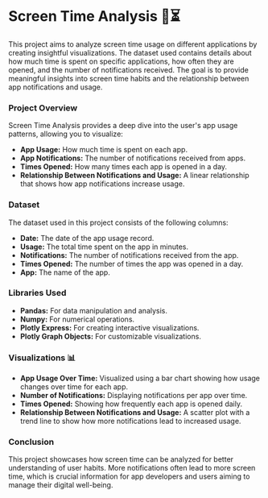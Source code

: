 # Screen Time Analysis 📱⏳
This project aims to analyze screen time usage on different applications by creating insightful visualizations. The dataset used contains details about how much time is spent on specific applications, how often they are opened, and the number of notifications received. The goal is to provide meaningful insights into screen time habits and the relationship between app notifications and usage.
### Project Overview
Screen Time Analysis provides a deep dive into the user's app usage patterns, allowing you to visualize:

- **App Usage:** How much time is spent on each app.
- **App Notifications:** The number of notifications received from apps.
- **Times Opened:** How many times each app is opened in a day.
- **Relationship Between Notifications and Usage:** A linear relationship that shows how app notifications increase usage.
 
### Dataset
The dataset used in this project consists of the following columns:

- **Date:** The date of the app usage record.
- **Usage:** The total time spent on the app in minutes.
- **Notifications:** The number of notifications received from the app.
- **Times Opened:** The number of times the app was opened in a day.
- **App:** The name of the app.
 
### Libraries Used
- **Pandas:** For data manipulation and analysis.
- **Numpy:** For numerical operations.
- **Plotly Express:** For creating interactive visualizations.
- **Plotly Graph Objects:** For customizable visualizations.

### Visualizations 📊
- **App Usage Over Time:** Visualized using a bar chart showing how usage changes over time for each app.
- **Number of Notifications:** Displaying notifications per app over time.
- **Times Opened:** Showing how frequently each app is opened daily.
- **Relationship Between Notifications and Usage:** A scatter plot with a trend line to show how more notifications lead to increased usage.

### Conclusion
This project showcases how screen time can be analyzed for better understanding of user habits. More notifications often lead to more screen time, which is crucial information for app developers and users aiming to manage their digital well-being.
